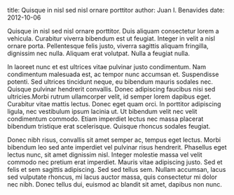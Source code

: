 title: Quisque in nisl sed nisl ornare porttitor
author: Juan I. Benavides
date: 2012-10-06

Quisque in nisl sed nisl ornare porttitor. Duis aliquam consectetur lorem a vehicula. Curabitur viverra bibendum est ut feugiat. Integer in velit a nisl ornare porta. Pellentesque felis justo, viverra sagittis aliquam fringilla, dignissim nec nulla. Aliquam erat volutpat. Nulla a feugiat nulla.

In laoreet nunc et est ultrices vitae pulvinar justo condimentum. Nam condimentum malesuada est, ac tempor nunc accumsan et. Suspendisse potenti. Sed ultrices tincidunt neque, eu bibendum mauris sodales nec. Quisque pulvinar hendrerit convallis. Donec adipiscing faucibus nisi sed ultricies.Morbi rutrum ullamcorper velit, id semper lorem dapibus eget. Curabitur vitae mattis lectus. Donec eget quam orci. In porttitor adipiscing ligula, nec vestibulum ipsum lacinia ut. Ut bibendum velit nec velit condimentum commodo. Etiam imperdiet lectus nec massa placerat bibendum tristique erat scelerisque. Quisque rhoncus sodales feugiat.

Donec nibh risus, convallis sit amet semper ac, tempus eget lectus. Morbi bibendum leo sed ante imperdiet vel pulvinar risus hendrerit. Phasellus eget lectus nunc, sit amet dignissim nisl. Integer molestie massa vel velit commodo nec pretium erat imperdiet. Mauris vitae adipiscing justo. Sed et felis et sem sagittis adipiscing. Sed sed tellus sem. Nullam accumsan, lacus sed vulputate rhoncus, mi lacus auctor massa, quis consectetur mi dolor nec nibh. Donec tellus dui, euismod ac blandit sit amet, dapibus non nunc.